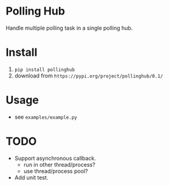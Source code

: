 # Polling Hub
Handle multiple polling task in a single polling hub.


# Install
1. `pip install pollinghub`
1. download from `https://pypi.org/project/pollinghub/0.1/`


# Usage
- see `examples/example.py`


# TODO
- Support asynchronous callback.
  - run in other thread/process?
  - use thread/process pool?
- Add unit test.
